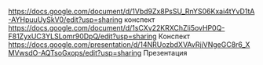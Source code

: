 https://docs.google.com/document/d/1Vbd9Zx8PsSU_RnYS06Kxai4tYvD1tA-AYHpuuUySkV0/edit?usp=sharing конспект
https://docs.google.com/document/d/1sCXv22KRXChZli5ovHP0Q-F81ZyxUC3YLSLomr90DpQ/edit?usp=sharing Конспект 
https://docs.google.com/presentation/d/14NRUozbdXVAvRjjVNgeGC8r6_XMVwsdO-AQTsoGxops/edit?usp=sharing Презентация
